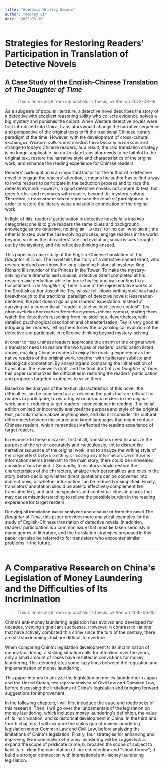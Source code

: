 ```yaml
---
title: "Academic Writing Sample"
author: "Audrey Li"
date: "2022-03-10" 
---
```


# Strategies for Restoring Readers' Participation in Translation of Detective Novels
## A Case Study of the English-Chinese Translation of *The Daughter of Time* 

> This is an excerpt from my bachelor's thesis, written on 2022-03-19. 

As a subgenre of popular literature, a detective novel describes the story of a detective with excellent reasoning ability who collects evidence, solves a big mystery and punishes the culprit. When Western detective novels were first introduced into China, translators would change the narrative sequence and perspective of the original texts to fit the traditional Chinese literary paradigm of the time. However, with the development of cross-cultural exchanges, Western culture and mindset have become less exotic and strange to today’s Chinese readers, as a result, the said translation strategy is no longer applicable. An up-to-date translator needs to be faithful to the original text, restore the narrative style and characteristics of the original work, and enhance the reading experience for Chinese readers. 

Readers’ participation is an important factor for the author of a detective novel to engage the readers’ attention, it means the author has to find a way to invite readers to participate in the deduction process and to race the detective’s mind. However, a good detective novel is not a mere IQ test, but goes further and resonates with readers beyond the mystery-solving. Therefore, a translator needs to reproduce the readers’ participation in order to restore the literary value and subtle connotation of the original work. 

In light of this, readers’ participation in detective novels falls into two categories: one is to give readers the same clues and background knowledge as the detective, holding an “IQ test” to find out “who did it”; the other is to step over the case-solving process, engage readers in the world beyond, such as the characters’ fate and evolution, social issues brought out by the mystery, and the reflective thinking ensued.

This paper is a case study of the English-Chinese translation of *The Daughter of Time*. The novel tells the story of a detective named Grant, who researched and overthrew the long-standing historical mystery: King Richard III’s murder of the Princes in the Tower. To make the mystery-solving more dramatic and unusual, detective Grant completed all his research and deduction while he broke his leg and was confined to a hospital bed. *The Daughter of Time* is one of the representative works of the Scottish author Josephine Tey, whose full-blown writing style has had a breakthrough to the traditional paradigm of detective novels: less reader-centered, the plot doesn’t go as per readers’ expectation. Instead of carrying out a conventional “reader-detective intelligence contest”, Tey often excludes her readers from the mystery-solving contest, making them watch the detective’s reasoning from the sidelines. Nevertheless, with detailed psychological description and characterization, Tey is very good at intriguing her readers, letting them follow the psychological evolution of the detective and participate in reflective thinking beyond mystery-solving. 

In order to help Chinese readers appreciate the charm of the original work, a translator needs to restore the two types of readers’ participation listed above, enabling Chinese readers to enjoy the reading experience as the native readers of the original work, together with its literary subtlety and ideological connotation. By analyzing and comparing the initial edition of translation, the reviewer’s draft, and the final draft of *The Daughter of Time*, this paper summarizes the difficulties in restoring the readers’ participation, and proposes targeted strategies to solve them. 

Based on the analysis of the textual characteristics of this novel, the difficulties can be concluded as: a. retaining the parts that are difficult for readers to participate, b. restoring what attracts readers to the original work, and c. reducing target readers’ inconvenience in reading. The initial edition omitted or incorrectly analyzed the purpose and style of the original text, put information above anything else, and did not consider the cultural differences between the source and target languages that might confuse Chinese readers, which tremendously affected the reading experience of target readers. 

In response to these mistakes, first of all, translators need to analyze the purpose of the writer accurately and meticulously, not to disrupt the narrative sequence of the original work, and to analyze the writing style of the original text before omitting or adding any information. Even if some information seems irrelevant to the main story, there could be unrevealed considerations behind it. Secondly, translators should restore the characteristics of the characters, analyze their personalities and roles in the story before deciding whether direct quotations can be converted into indirect ones, or whether information can be reduced or simplified. Finally, translators’ annotation should be able to effectively complement the translated text, and add the speakers and contextual clues in places that may cause misunderstanding to relieve the possible burden in the reading experience for target readers. 

Deriving all translation cases analyzed and discussed from the novel *The Daughter of Time*, this paper provides more analytical examples for the study of English-Chinese translation of detective novels. In addition, readers’ participation is a common issue that must be taken seriously in many genres of literature, and the translation strategies proposed in this paper can also be referred to for translators who encounter similar problems in the future.

---

# A Comparative Research on China's Legislation of Money Laundering and the Difficulties of Its Incrimination 

> This is an excerpt from my bachelor's thesis, written on 2019-06-10. 

China's anti-money laundering legislation has evolved and developed for decades, yielding significant successes. However, in contrast to nations that have actively combated this crime since the turn of the century, there are still shortcomings that are difficult to overlook. 

When comparing China's legislation development to its incrimination of money laundering, a striking situation calls for attention: over the years, only a small amount of cases have resulted in convictions for money laundering. This demonstrates some hazy lines between the regulation and implementation of money laundering. 

This paper intends to analyze the legislation on money laundering in Japan and the United States, two representatives of Civil Law and Common Law, before discussing the limitations of China's legislation and bringing forward suggestions for improvement. 

In the following chapters, I will first introduce the value and roadblocks of this research. Then, I will go over the fundamentals of the legislation on money laundering, which includes money laundering's definition, the value of its incrimination, and its historical development in China. In the third and fourth chapters, I will compare the status quo of money laundering legislation under Common Law and Civil Law, before analyzing the limitations of China's legislation. Finally, four strategies for enhancing and improving the incrimination of money laundering will be suggested: a. expand the scope of predicate crime; b. broaden the scope of subject to liability; c. clear the connotation of indirect intention and "should know"; d. build a stronger connection with international anti-money laundering legislation.